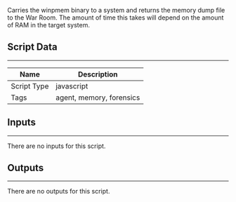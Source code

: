 Carries the winpmem binary to a system and returns the memory dump file to the War Room. The amount of time this takes will depend on the amount of RAM in the target system.

## Script Data

---

| **Name** | **Description** |
| --- | --- |
| Script Type | javascript |
| Tags | agent, memory, forensics |


## Inputs

---
There are no inputs for this script.

## Outputs

---
There are no outputs for this script.

